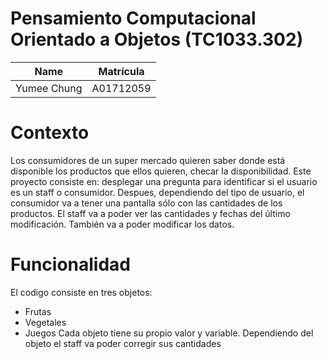# Pensamiento Computacional Orientado a Objetos (TC1033.302)
| Name | Matrícula |
| :---: | :---:|
| Yumee Chung | A01712059 |

# Contexto
Los consumidores de un super mercado quieren saber donde está disponible los productos que ellos quieren, checar la disponibilidad. Este proyecto consiste en: desplegar una pregunta para identificar si el usuario es un staff o consumidor. Despues, dependiendo del tipo de usuario, el consumidor va a tener una pantalla sólo con las cantidades de los productos. El staff va a poder ver las cantidades y fechas del último modificación. También va a poder modificar los datos. 

# Funcionalidad
El codigo consiste en tres objetos:
- Frutas
- Vegetales
- Juegos
Cada objeto tiene su propio valor y variable. Dependiendo del objeto el staff va poder corregir sus cantidades
